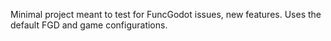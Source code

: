 Minimal project meant to test for FuncGodot issues, new features. Uses the default FGD and game configurations.
